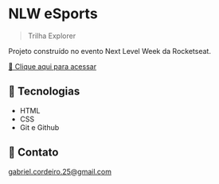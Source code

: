 # NLW eSports 


> Trilha Explorer

Projeto construído no evento Next Level Week da Rocketseat.

[🔗 Clique aqui para acessar](https://gabrielcordls.github.io/NLWeSports)

## 🔧 Tecnologias

- HTML
- CSS
- Git e Github

## 🎫 Contato

gabriel.cordeiro.25@gmail.com